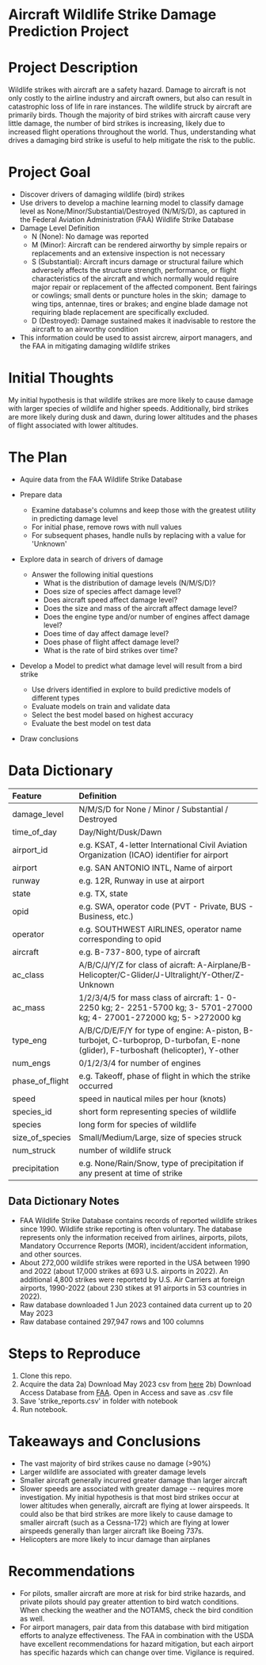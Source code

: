 # Aircraft Wildlife Strike Damage Prediction Project
 
# Project Description
 
Wildlife strikes with aircraft are a safety hazard. Damage to aircraft is not only costly to the airline industry and aircraft owners, but also can result in catastrophic loss of life in rare instances. The wildlife struck by aircraft are primarily birds. Though the majority of bird strikes with aircraft cause very little damage, the number of bird strikes is increasing, likely due to increased flight operations throughout the world. Thus, understanding what drives a damaging bird strike is useful to help mitigate the risk to the public.
 
# Project Goal
 
* Discover drivers of damaging wildlife (bird) strikes
* Use drivers to develop a machine learning model to classify damage level as None/Minor/Substantial/Destroyed (N/M/S/D), as captured in the Federal Aviation Administration (FAA) Wildlife Strike Database
* Damage Level Definition
    * N (None): No damage was reported
    * M (Minor): Aircraft can be rendered airworthy by simple repairs or replacements and an extensive inspection is not necessary
    * S (Substantial): Aircraft incurs damage or structural failure which adversely affects the structure strength, performance, or flight characteristics of the aircraft and which normally would require major repair or replacement of the affected component. Bent fairings or cowlings; small dents or puncture holes in the skin;  damage to wing tips, antennae, tires or brakes; and engine blade damage not requiring blade replacement are specifically excluded.
    * D (Destroyed): Damage sustained makes it inadvisable to restore the aircraft to an airworthy condition
* This information could be used to assist aircrew, airport managers, and the FAA in mitigating damaging wildlife strikes
 
# Initial Thoughts
 
My initial hypothesis is that wildlife strikes are more likely to cause damage with larger species of wildlife and higher speeds. Additionally, bird strikes are more likely during dusk and dawn, during lower altitudes and the phases of flight associated with lower altitudes.
 
# The Plan
 
* Aquire data from the FAA Wildlife Strike Database
 
* Prepare data
    * Examine database's columns and keep those with the greatest utility in predicting damage level
    * For initial phase, remove rows with null values
    * For subsequent phases, handle nulls by replacing with a value for 'Unknown'
 
* Explore data in search of drivers of damage
   * Answer the following initial questions
       * What is the distribution of damage levels (N/M/S/D)?
       * Does size of species affect damage level?
       * Does aircraft speed affect damage level?
       * Does the size and mass of the aircraft affect damage level?
       * Does the engine type and/or number of engines affect damage level?
       * Does time of day affect damage level?
       * Does phase of flight affect damage level? 
       * What is the rate of bird strikes over time?
      
* Develop a Model to predict what damage level will result from a bird strike
   * Use drivers identified in explore to build predictive models of different types
   * Evaluate models on train and validate data
   * Select the best model based on highest accuracy
   * Evaluate the best model on test data
 
* Draw conclusions
 
# Data Dictionary

| Feature | Definition |
|:--------|:-----------|
|damage_level| N/M/S/D for None / Minor / Substantial / Destroyed|
|time_of_day| Day/Night/Dusk/Dawn|
|airport_id| e.g. KSAT, 4-letter International Civil Aviation Organization (ICAO) identifier for airport|
|airport| e.g. SAN ANTONIO INTL, Name of airport|
|runway| e.g. 12R, Runway in use at airport|
|state| e.g. TX, state|
|opid| e.g. SWA, operator code (PVT - Private, BUS - Business, etc.)|
|operator| e.g. SOUTHWEST AIRLINES, operator name corresponding to opid|
|aircraft| e.g. B-737-800, type of aircraft|
|ac_class| A/B/C/J/Y/Z for class of aicraft: A-Airplane/B-Helicopter/C-Glider/J-Ultralight/Y-Other/Z-Unknown|
|ac_mass| 1/2/3/4/5 for mass class of aircraft: 1- 0-2250 kg; 2- 2251-5700 kg; 3- 5701-27000 kg; 4- 27001-272000 kg; 5- >272000 kg|
|type_eng| A/B/C/D/E/F/Y for type of engine: A-piston, B-turbojet, C-turboprop, D-turbofan, E-none (glider), F-turboshaft (helicopter), Y-other|
|num_engs| 0/1/2/3/4 for number of engines|
|phase_of_flight| e.g. Takeoff, phase of flight in which the strike occurred|
|speed| speed in nautical miles per hour (knots)|
|species_id| short form representing species of wildlife|
|species| long form for species of wildlife|
|size_of_species| Small/Medium/Large, size of species struck|
|num_struck| number of wildlife struck|
|precipitation| e.g. None/Rain/Snow, type of precipitation if any present at time of strike|

## Data Dictionary Notes
* FAA Wildlife Strike Database contains records of reported wildlife strikes since 1990. Wildlife strike reporting is often voluntary. The database represents only the information received from airlines, airports, pilots, Mandatory Occurrence Reports (MOR), incident/accident information, and other sources.
* About 272,000 wildlife strikes were reported in the USA between 1990 and 2022 (about 17,000 strikes at 693 U.S. airports in 2022). An additional 4,800 strikes were reportetd by U.S. Air Carriers at foreign airports, 1990-2022 (about 230 stikes at 91 airports in 53 countries in 2022).
* Raw database downloaded 1 Jun 2023 contained data current up to 20 May 2023
* Raw database contained 297,947 rows and 100 columns

# Steps to Reproduce
1) Clone this repo.
2) Acquire the data
    2a) Download May 2023 csv from [here](https://drive.google.com/file/d/13Lee9Ux_FXOhzhHB2WfhPHQRYXUXOyYF/view?usp=sharing)
    2b) Download Access Database from [FAA](https://wildlife.faa.gov/search). Open in Access and save as .csv file
3) Save 'strike_reports.csv' in folder with notebook
4) Run notebook.
 
# Takeaways and Conclusions
* The vast majority of bird strikes cause no damage (>90%)
* Larger wildlife are associated with greater damage levels
* Smaller aircraft generally incurred greater damage than larger aircraft
* Slower speeds are associated with greater damage -- requires more investigation. My initial hypothesis is that most bird strikes occur at lower altitudes when generally, aircraft are flying at lower airspeeds. It could also be that bird strikes are more likely to cause damage to smaller aircraft (such as a Cessna-172) which are flying at lower airspeeds generally than larger aircraft like Boeing 737s.
* Helicopters are more likely to incur damage than airplanes
 
# Recommendations
* For pilots, smaller aircraft are more at risk for bird strike hazards, and private pilots should pay greater attention to bird watch conditions. When checking the weather and the NOTAMS, check the bird condition as well.
* For airport managers, pair data from this database with bird mitigation efforts to analyze effectiveness. The FAA in combination with the USDA have excellent recommendations for hazard mitigation, but each airport has specific hazards which can change over time. Vigilance is required.
